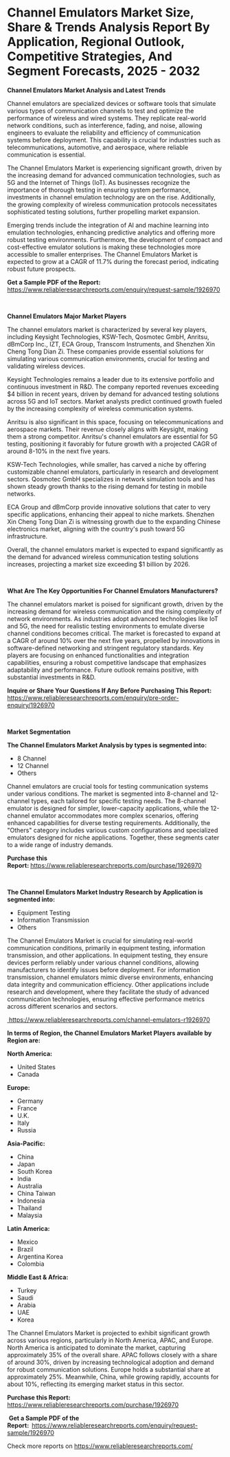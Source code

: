 <p><h1>Channel Emulators Market Size, Share & Trends Analysis Report By Application, Regional Outlook, Competitive Strategies, And Segment Forecasts, 2025 - 2032</h1></p><p><strong>Channel Emulators Market Analysis and Latest Trends</strong></p>
<p><p>Channel emulators are specialized devices or software tools that simulate various types of communication channels to test and optimize the performance of wireless and wired systems. They replicate real-world network conditions, such as interference, fading, and noise, allowing engineers to evaluate the reliability and efficiency of communication systems before deployment. This capability is crucial for industries such as telecommunications, automotive, and aerospace, where reliable communication is essential.</p><p>The Channel Emulators Market is experiencing significant growth, driven by the increasing demand for advanced communication technologies, such as 5G and the Internet of Things (IoT). As businesses recognize the importance of thorough testing in ensuring system performance, investments in channel emulation technology are on the rise. Additionally, the growing complexity of wireless communication protocols necessitates sophisticated testing solutions, further propelling market expansion. </p><p>Emerging trends include the integration of AI and machine learning into emulation technologies, enhancing predictive analytics and offering more robust testing environments. Furthermore, the development of compact and cost-effective emulator solutions is making these technologies more accessible to smaller enterprises. The Channel Emulators Market is expected to grow at a CAGR of 11.7% during the forecast period, indicating robust future prospects.</p></p>
<p><strong>Get a Sample PDF of the Report:&nbsp;</strong> <a href="https://www.reliableresearchreports.com/enquiry/request-sample/1926970?utm_campaign=3287&utm_medium=2&utm_source=Github&utm_content=ia&utm_term=28032025&utm_id=channel-emulators">https://www.reliableresearchreports.com/enquiry/request-sample/1926970</a></p>
<p>&nbsp;</p>
<p><strong>Channel Emulators Major Market Players</strong></p>
<p><p>The channel emulators market is characterized by several key players, including Keysight Technologies, KSW-Tech, Qosmotec GmbH, Anritsu, dBmCorp Inc., IZT, ECA Group, Transcom Instruments, and Shenzhen Xin Cheng Tong Dian Zi. These companies provide essential solutions for simulating various communication environments, crucial for testing and validating wireless devices.</p><p>Keysight Technologies remains a leader due to its extensive portfolio and continuous investment in R&D. The company reported revenues exceeding $4 billion in recent years, driven by demand for advanced testing solutions across 5G and IoT sectors. Market analysts predict continued growth fueled by the increasing complexity of wireless communication systems.</p><p>Anritsu is also significant in this space, focusing on telecommunications and aerospace markets. Their revenue closely aligns with Keysight, making them a strong competitor. Anritsu's channel emulators are essential for 5G testing, positioning it favorably for future growth with a projected CAGR of around 8-10% in the next five years.</p><p>KSW-Tech Technologies, while smaller, has carved a niche by offering customizable channel emulators, particularly in research and development sectors. Qosmotec GmbH specializes in network simulation tools and has shown steady growth thanks to the rising demand for testing in mobile networks. </p><p>ECA Group and dBmCorp provide innovative solutions that cater to very specific applications, enhancing their appeal to niche markets. Shenzhen Xin Cheng Tong Dian Zi is witnessing growth due to the expanding Chinese electronics market, aligning with the country's push toward 5G infrastructure.</p><p>Overall, the channel emulators market is expected to expand significantly as the demand for advanced wireless communication testing solutions increases, projecting a market size exceeding $1 billion by 2026.</p></p>
<p>&nbsp;</p>
<p><strong>What Are The Key Opportunities For Channel Emulators Manufacturers?</strong></p>
<p><p>The channel emulators market is poised for significant growth, driven by the increasing demand for wireless communication and the rising complexity of network environments. As industries adopt advanced technologies like IoT and 5G, the need for realistic testing environments to emulate diverse channel conditions becomes critical. The market is forecasted to expand at a CAGR of around 10% over the next five years, propelled by innovations in software-defined networking and stringent regulatory standards. Key players are focusing on enhanced functionalities and integration capabilities, ensuring a robust competitive landscape that emphasizes adaptability and performance. Future outlook remains positive, with substantial investments in R&D.</p></p>
<p><strong>Inquire or Share Your Questions If Any Before Purchasing This Report:</strong> <a href="https://www.reliableresearchreports.com/enquiry/pre-order-enquiry/1926970?utm_campaign=3287&utm_medium=2&utm_source=Github&utm_content=ia&utm_term=28032025&utm_id=channel-emulators">https://www.reliableresearchreports.com/enquiry/pre-order-enquiry/1926970</a></p>
<p>&nbsp;</p>
<p><strong>Market Segmentation</strong></p>
<p><strong>The Channel Emulators Market Analysis by types is segmented into:</strong></p>
<p><ul><li>8 Channel</li><li>12 Channel</li><li>Others</li></ul></p>
<p><p>Channel emulators are crucial tools for testing communication systems under various conditions. The market is segmented into 8-channel and 12-channel types, each tailored for specific testing needs. The 8-channel emulator is designed for simpler, lower-capacity applications, while the 12-channel emulator accommodates more complex scenarios, offering enhanced capabilities for diverse testing requirements. Additionally, the "Others" category includes various custom configurations and specialized emulators designed for niche applications. Together, these segments cater to a wide range of industry demands.</p></p>
<p><strong>Purchase this Report:&nbsp;</strong><a href="https://www.reliableresearchreports.com/purchase/1926970?utm_campaign=3287&utm_medium=2&utm_source=Github&utm_content=ia&utm_term=28032025&utm_id=channel-emulators">https://www.reliableresearchreports.com/purchase/1926970</a></p>
<p>&nbsp;</p>
<p><strong>The Channel Emulators Market Industry Research by Application is segmented into:</strong></p>
<p><ul><li>Equipment Testing</li><li>Information Transmission</li><li>Others</li></ul></p>
<p><p>The Channel Emulators Market is crucial for simulating real-world communication conditions, primarily in equipment testing, information transmission, and other applications. In equipment testing, they ensure devices perform reliably under various channel conditions, allowing manufacturers to identify issues before deployment. For information transmission, channel emulators mimic diverse environments, enhancing data integrity and communication efficiency. Other applications include research and development, where they facilitate the study of advanced communication technologies, ensuring effective performance metrics across different scenarios and sectors.</p></p>
<p><a href="https://www.reliableresearchreports.com/channel-emulators-r1926970?utm_campaign=3287&utm_medium=2&utm_source=Github&utm_content=ia&utm_term=28032025&utm_id=channel-emulators">&nbsp;https://www.reliableresearchreports.com/channel-emulators-r1926970</a></p>
<p><strong>In terms of Region, the Channel Emulators Market Players available by Region are:</strong></p>
<p>
    <p> <strong> North America: </strong>
        <ul>
            <li>United States</li>
            <li>Canada</li>
        </ul>
        </p> 
    <p> <strong> Europe: </strong>
        <ul>
            <li>Germany</li>
            <li>France</li>
            <li>U.K.</li>
            <li>Italy</li>
            <li>Russia</li>
        </ul>
        </p> 
    <p> <strong> Asia-Pacific: </strong>
        <ul>
            <li>China</li>
            <li>Japan</li>
            <li>South Korea</li>
            <li>India</li>
            <li>Australia</li>
            <li>China Taiwan</li>
            <li>Indonesia</li>
            <li>Thailand</li>
            <li>Malaysia</li>
        </ul>
        </p> 
    <p> <strong> Latin America: </strong>
        <ul>
            <li>Mexico</li>
            <li>Brazil</li>
            <li>Argentina Korea</li>
            <li>Colombia</li>
        </ul>
        </p> 
    <p> <strong> Middle East & Africa: </strong>
        <ul>
            <li>Turkey</li>
            <li>Saudi</li>
            <li>Arabia</li>
            <li>UAE</li>
            <li>Korea</li>
        </ul>
    </p>
    </p>
<p><p>The Channel Emulators Market is projected to exhibit significant growth across various regions, particularly in North America, APAC, and Europe. North America is anticipated to dominate the market, capturing approximately 35% of the overall share. APAC follows closely with a share of around 30%, driven by increasing technological adoption and demand for robust communication solutions. Europe holds a substantial share at approximately 25%. Meanwhile, China, while growing rapidly, accounts for about 10%, reflecting its emerging market status in this sector.</p></p>
<p><strong>Purchase this Report: </strong><a href="https://www.reliableresearchreports.com/purchase/1926970?utm_campaign=3287&utm_medium=2&utm_source=Github&utm_content=ia&utm_term=28032025&utm_id=channel-emulators">https://www.reliableresearchreports.com/purchase/1926970</a></p>
<p>&nbsp;<strong>Get a Sample PDF of the Report:&nbsp;&nbsp;</strong><a href="https://www.reliableresearchreports.com/enquiry/request-sample/1926970?utm_campaign=3287&utm_medium=2&utm_source=Github&utm_content=ia&utm_term=28032025&utm_id=channel-emulators">https://www.reliableresearchreports.com/enquiry/request-sample/1926970</a></p>
<p><strong></strong></p>
<p>Check more reports on <a href="https://www.reliableresearchreports.com/?utm_campaign=3287&utm_medium=2&utm_source=Github&utm_content=ia&utm_term=28032025&utm_id=channel-emulators">https://www.reliableresearchreports.com/</a></p>